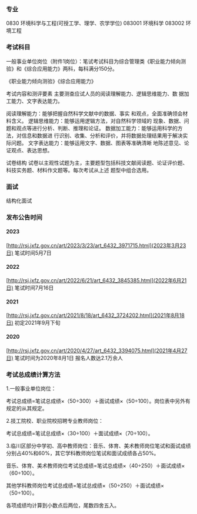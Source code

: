 
### 专业
0830 环境科学与工程(可授工学、理学、农学学位)
083001 环境科学
083002 环境工程

### 考试科目
一般事业单位岗位（附件1岗位）：笔试考试科目为综合管理类《职业能力倾向测验》和《综合应用能力》两科，每科满分150分。

《职业能力倾向测验》《综合应用能力》


考试内容和测评要素
主要测查应试人员的阅读理解能力、逻辑思维能力、数
据加工能力、文字表达能力。

阅读理解能力：能够把握自然科学文献中的数据、事实
和观点，全面准确领会材料含义。
逻辑思维能力：能够运用逻辑方法，对自然科学领域的
现象、数据、问题和观点等进行分析、判断、推理和论证。
数据加工能力：能够运用科学的方法，对信息和数据进
行识别、收集、分析和评价，并将数据处理结果用于解决实
际问题。
文字表达能力：能够运用文字、数据、图表等准确清晰
地陈述意见、论证观点、表达思想。

试卷结构 
试卷以主观性试题为主，主要题型包括科技文献阅读题、论证评价题、科技实务题、材料作文题等。每次考试从上述
题型中组合选用。

### 面试
结构化面试


### 发布公告时间
#### 2023
[http://rsj.jxfz.gov.cn/art/2023/3/23/art_6432_3971715.html](2023年3月23日)
笔试时间5月7日

#### 2022
[http://rsj.jxfz.gov.cn/art/2022/6/21/art_6432_3845385.html](2022年6月21日)
笔试时间7月16日

#### 2021
[http://rsj.jxfz.gov.cn/art/2021/8/18/art_6432_3724202.html](2021年8月18日)
初定2021年9月下旬

#### 2020
[http://rsj.jxfz.gov.cn/art/2020/4/27/art_6432_3394075.html](2021年4月27日)
笔试时间为2020年8月1日
报名人数达2.1万余人

### 考试总成绩计算方法

1.一般事业单位岗位：

考试总成绩=笔试总成绩×（50÷300）＋面试成绩×（50÷100）。岗位表中另外有规定的从其规定。

2.技工院校、职业院校招聘专业教师岗位：

考试总成绩=笔试总成绩×（30÷100）＋面试成绩×（70÷100）。

3.临川区部分中学初、高中教师岗位：音乐、体育、美术教师岗位笔试和面试成绩分别占40%和60%，其它学科教师岗位笔试和面试成绩各占50%。

音乐、体育、美术教师岗位考试总成绩=笔试总成绩×（40÷250）＋面试成绩×（60÷100）。

其他学科教师岗位考试总成绩=笔试总成绩×（50÷250）＋面试成绩×（50÷100）。

各项成绩均计算到小数点后两位，尾数四舍五入。